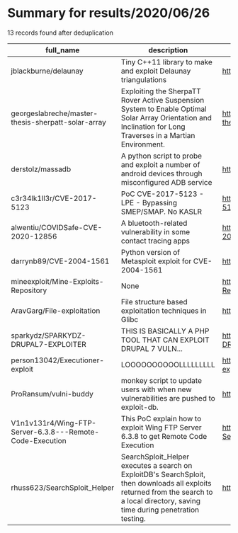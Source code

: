
# Summary for results/2020/06/26
    
13 records found after deduplication

| full_name | description | html_url | matched_list | matched_count | pushed_at | size | stargazers_count | language | forks_count |
|----------------------------------------------------------|---------------------------------------------------------------------------------------------------------------------------------------------------------------------------------------|-----------------------------------------------------------------------------|--------------------------------------|-----------------|---------------------------|--------|--------------------|------------|---------------|
| jblackburne/delaunay | Tiny C++11 library to make and exploit Delaunay triangulations | https://github.com/jblackburne/delaunay | ['exploit'] | 1 | 2020-06-26 06:29:13+00:00 | 22 | 0 | C++ | 0 |
| georgeslabreche/master-thesis-sherpatt-solar-array | Exploiting the SherpaTT Rover Active Suspension System to Enable Optimal Solar Array Orientation and Inclination for Long Traverses in a Martian Environment. | https://github.com/georgeslabreche/master-thesis-sherpatt-solar-array | ['exploit'] | 1 | 2020-06-26 03:02:02+00:00 | 204490 | 0 | TeX | 0 |
| derstolz/massadb | A python script to probe and exploit a number of android devices through misconfigured ADB service | https://github.com/derstolz/massadb | ['exploit'] | 1 | 2020-06-26 17:37:50+00:00 | 9 | 0 | Python | 0 |
| c3r34lk1ll3r/CVE-2017-5123 | PoC CVE-2017-5123 - LPE - Bypassing SMEP/SMAP. No KASLR | https://github.com/c3r34lk1ll3r/CVE-2017-5123 | ['cve poc', 'cve-2', 'exploit'] | 3 | 2020-06-26 13:39:16+00:00 | 101 | 25 | C | 4 |
| alwentiu/COVIDSafe-CVE-2020-12856 | A bluetooth-related vulnerability in some contact tracing apps | https://github.com/alwentiu/COVIDSafe-CVE-2020-12856 | ['cve-2'] | 1 | 2020-06-26 03:41:19+00:00 | 1022 | 26 | Python | 6 |
| darrynb89/CVE-2004-1561 | Python version of Metasploit exploit for CVE-2004-1561 | https://github.com/darrynb89/CVE-2004-1561 | ['cve-2', 'exploit'] | 2 | 2020-06-26 09:48:28+00:00 | 4 | 0 | Python | 0 |
| mineexploit/Mine-Exploits-Repository | None | https://github.com/mineexploit/Mine-Exploits-Repository | ['exploit'] | 1 | 2020-06-26 05:18:41+00:00 | 13 | 0 | | 0 |
| AravGarg/File-exploitation | File structure based exploitation techniques in Glibc | https://github.com/AravGarg/File-exploitation | ['exploit'] | 1 | 2020-06-26 21:32:08+00:00 | 748 | 0 | C | 0 |
| sparkydz/SPARKYDZ-DRUPAL7-EXPLOITER | THIS IS BASICALLY A PHP TOOL THAT CAN EXPLOIT DRUPAL 7 VULN... | https://github.com/sparkydz/SPARKYDZ-DRUPAL7-EXPLOITER | ['exploit'] | 1 | 2020-06-26 01:43:42+00:00 | 6 | 2 | PHP | 1 |
| person13042/Executioner-exploit | LOOOOOOOOOOLLLLLLLLL | https://github.com/person13042/Executioner-exploit | ['exploit'] | 1 | 2020-06-26 02:26:18+00:00 | 79 | 0 | | 0 |
| ProRansum/vulni-buddy | monkey script to update users with when new vulnerabilities are pushed to exploit-db. | https://github.com/ProRansum/vulni-buddy | ['exploit'] | 1 | 2020-06-26 08:57:20+00:00 | 72 | 0 | JavaScript | 0 |
| V1n1v131r4/Wing-FTP-Server-6.3.8---Remote-Code-Execution | This PoC explain how to exploit Wing FTP Server 6.3.8 to get Remote Code Execution | https://github.com/V1n1v131r4/Wing-FTP-Server-6.3.8---Remote-Code-Execution | ['exploit', 'remote code execution'] | 2 | 2020-06-26 16:54:26+00:00 | 8 | 2 | | 2 |
| rhuss623/SearchSploit_Helper | SearchSploit_Helper executes a search on ExploitDB's SearchSploit, then downloads all exploits returned from the search to a local directory, saving time during penetration testing. | https://github.com/rhuss623/SearchSploit_Helper | ['exploit', 'sploit'] | 2 | 2020-06-26 19:12:07+00:00 | 3 | 0 | Shell | 0 |
